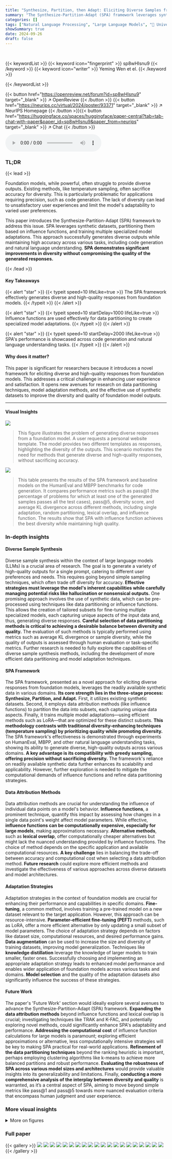 ```yaml
---
title: "Synthesize, Partition, then Adapt: Eliciting Diverse Samples from Foundation Models"
summary: "The Synthesize-Partition-Adapt (SPA) framework leverages synthetic data to generate diverse, high-quality responses from foundation models, enriching user experience."
categories: []
tags: ["Natural Language Processing", "Large Language Models", "🏢 University of Texas at Austin",]
showSummary: true
date: 2024-09-26
draft: false
---
```


<br>

{{< keywordList >}}
{{< keyword icon="fingerprint" >}} sp8wHIsnu9 {{< /keyword >}}
{{< keyword icon="writer" >}} Yeming Wen et el. {{< /keyword >}}
 
{{< /keywordList >}}

{{< button href="https://openreview.net/forum?id=sp8wHIsnu9" target="_blank" >}}
↗ OpenReview
{{< /button >}}
{{< button href="https://neurips.cc/virtual/2024/poster/93371" target="_blank" >}}
↗ NeurIPS Homepage
{{< /button >}}{{< button href="https://huggingface.co/spaces/huggingface/paper-central?tab=tab-chat-with-paper&paper_id=sp8wHIsnu9&paper_from=neurips" target="_blank" >}}
↗ Chat
{{< /button >}}



<audio controls>
    <source src="https://ai-paper-reviewer.com/sp8wHIsnu9/podcast.wav" type="audio/wav">
    Your browser does not support the audio element.
</audio>


### TL;DR


{{< lead >}}

Foundation models, while powerful, often struggle to provide diverse outputs.  Existing methods, like temperature sampling, often sacrifice accuracy for diversity.  This is particularly problematic for applications requiring precision, such as code generation.  The lack of diversity can lead to unsatisfactory user experiences and limit the model's adaptability to varied user preferences.

This paper introduces the Synthesize-Partition-Adapt (SPA) framework to address this issue.  SPA leverages synthetic datasets, partitioning them based on influence functions, and training multiple specialized model adaptations.  This approach successfully generates diverse outputs while maintaining high accuracy across various tasks, including code generation and natural language understanding. **SPA demonstrates significant improvements in diversity without compromising the quality of the generated responses.**

{{< /lead >}}


#### Key Takeaways

{{< alert "star" >}}
{{< typeit speed=10 lifeLike=true >}} The SPA framework effectively generates diverse and high-quality responses from foundation models. {{< /typeit >}}
{{< /alert >}}

{{< alert "star" >}}
{{< typeit speed=10 startDelay=1000 lifeLike=true >}} Influence functions are used effectively for data partitioning to create specialized model adaptations. {{< /typeit >}}
{{< /alert >}}

{{< alert "star" >}}
{{< typeit speed=10 startDelay=2000 lifeLike=true >}} SPA's performance is showcased across code generation and natural language understanding tasks. {{< /typeit >}}
{{< /alert >}}

#### Why does it matter?
This paper is significant for researchers because it introduces a novel framework for eliciting diverse and high-quality responses from foundation models. This addresses a critical challenge in enhancing user experience and satisfaction. It opens new avenues for research on data partitioning techniques, model adaptation methods, and the effective use of synthetic datasets to improve the diversity and quality of foundation model outputs.

------
#### Visual Insights



![](https://ai-paper-reviewer.com/sp8wHIsnu9/figures_0_1.jpg)

> This figure illustrates the problem of generating diverse responses from a foundation model. A user requests a personal website template. The model provides two different templates as responses, highlighting the diversity of the outputs.  This scenario motivates the need for methods that generate diverse and high-quality responses, without sacrificing accuracy.





![](https://ai-paper-reviewer.com/sp8wHIsnu9/tables_6_1.jpg)

> This table presents the results of the SPA framework and baseline models on the HumanEval and MBPP benchmarks for code generation. It compares performance metrics such as pass@1 (the percentage of problems for which at least one of the generated samples passes all the test cases), pass@5, diversity score, and average KL divergence across different methods, including single adaptation, random partitioning, lexical overlap, and influence function. The results show that SPA with influence function achieves the best diversity while maintaining high quality.





### In-depth insights


#### Diverse Sample Synthesis
Diverse sample synthesis within the context of large language models (LLMs) is a crucial area of research.  The goal is to generate a variety of high-quality outputs for a single prompt, catering to different user preferences and needs.  This requires going beyond simple sampling techniques, which often trade off diversity for accuracy.  **Effective strategies must leverage the model's inherent capabilities while carefully managing potential risks like hallucination or nonsensical outputs.**  One promising approach involves the use of synthetic data, which can be pre-processed using techniques like data partitioning or influence functions. This allows the creation of tailored subsets for fine-tuning multiple specialized models, each capturing unique aspects of the input data and, thus, generating diverse responses. **Careful selection of data partitioning methods is critical to achieving a desirable balance between diversity and quality.** The evaluation of such methods is typically performed using metrics such as average KL divergence or sample diversity, while the quality of outputs is assessed through human evaluation or task-specific metrics.  Further research is needed to fully explore the capabilities of diverse sample synthesis methods, including the development of more efficient data partitioning and model adaptation techniques.

#### SPA Framework
The SPA framework, presented as a novel approach for eliciting diverse responses from foundation models, leverages the readily available synthetic data in various domains.  **Its core strength lies in the three-stage process: Synthesize, Partition, and Adapt.** First, it utilizes existing synthetic datasets. Second, it employs data attribution methods (like influence functions) to partition the data into subsets, each capturing unique data aspects.  Finally, it trains multiple model adaptations—using efficient methods such as LoRA—that are optimized for these distinct subsets.  **This methodology contrasts with traditional diversity-enhancing techniques (temperature sampling) by prioritizing quality while promoting diversity.** The SPA framework's effectiveness is demonstrated through experiments on HumanEval, MBPP, and other natural language understanding tasks, showing its ability to generate diverse, high-quality outputs across various domains. **A key advantage is its compatibility with greedy sampling, offering precision without sacrificing diversity.**  The framework's reliance on readily available synthetic data further enhances its scalability and applicability. However, further exploration is needed to mitigate the computational demands of influence functions and refine data partitioning strategies.

#### Data Attribution Methods
Data attribution methods are crucial for understanding the influence of individual data points on a model's behavior.  **Influence functions**, a prominent technique, quantify this impact by assessing how changes in a single data point's weight affect model parameters.  While effective, **influence functions can be computationally expensive, especially for large models**, making approximations necessary.  **Alternative methods**, such as **lexical overlap**, offer computationally cheaper alternatives but might lack the nuanced understanding provided by influence functions. The choice of method depends on the specific application and available computational resources. **A key challenge** lies in balancing the trade-off between accuracy and computational cost when selecting a data attribution method. **Future research** could explore more efficient methods and investigate the effectiveness of various approaches across diverse datasets and model architectures.

#### Adaptation Strategies
Adaptation strategies in the context of foundation models are crucial for enhancing their performance and capabilities in specific domains.  **Fine-tuning**, a common method, involves training a pre-trained model on a new dataset relevant to the target application.  However, this approach can be resource-intensive.  **Parameter-efficient fine-tuning (PEFT)** methods, such as LoRA, offer a more efficient alternative by only updating a small subset of model parameters.  The choice of adaptation strategy depends on factors like dataset size, computational resources, and desired performance gains.  **Data augmentation** can be used to increase the size and diversity of training datasets, improving model generalization.  Techniques like **knowledge distillation** leverage the knowledge of larger models to train smaller, faster ones.  Successfully choosing and implementing an appropriate adaptation strategy leads to enhanced model performance and enables wider application of foundation models across various tasks and domains.  **Model selection** and the quality of the adaptation datasets also significantly influence the success of these strategies.

#### Future Work
The paper's 'Future Work' section would ideally explore several avenues to advance the Synthesize-Partition-Adapt (SPA) framework.  **Expanding the data attribution methods** beyond influence functions and lexical overlap is crucial; investigating techniques like TRAK and K-FAC, and potentially exploring novel methods, could significantly enhance SPA's adaptability and performance.  **Addressing the computational cost** of influence function calculations for large models is paramount;  exploring efficient approximations or alternative, less computationally intensive strategies will be key to making SPA practical for real-world applications. **Refinement of the data partitioning techniques** beyond the ranking heuristic is important, perhaps employing clustering algorithms like k-means to achieve more balanced partitions and robust performance. **Evaluating the robustness of SPA across various model sizes and architectures** would provide valuable insights into its generalizability and limitations.  Finally, **conducting a more comprehensive analysis of the interplay between diversity and quality** is warranted, as it’s a central aspect of SPA, aiming to move beyond simple metrics like pass@1 and pass@5 towards more nuanced evaluation criteria that encompass human judgment and user experience.


### More visual insights

<details>
<summary>More on figures
</summary>


![](https://ai-paper-reviewer.com/sp8wHIsnu9/figures_2_1.jpg)

> This figure shows the performance (pass@1 on the HumanEval benchmark) of a model fine-tuned using LORA on increasing amounts of the OSS-Instruct dataset.  The plot demonstrates the law of diminishing returns; while performance improves with more data, the rate of improvement slows significantly as the amount of training data increases. This highlights the potential benefit of SPA, which uses data partitioning to train multiple specialized models rather than training a single model on the entire dataset.


![](https://ai-paper-reviewer.com/sp8wHIsnu9/figures_3_1.jpg)

> This figure illustrates the SPA framework.  First, synthetic data is generated and then analyzed using data attribution methods (like influence functions or lexical overlap) to score each data point's importance.  These scores are used to partition the dataset into subsets. Finally, multiple model adaptations are trained on these subsets, allowing the model to generate diverse responses by sampling from the adapted models.


![](https://ai-paper-reviewer.com/sp8wHIsnu9/figures_7_1.jpg)

> This figure shows the impact of different sampling temperatures on the performance of various methods (single adaptation, random partitioning, lexical overlap, and influence function) for the HumanEval benchmark.  The x-axis represents the temperature used for sampling, while the y-axes represent pass@1 (the percentage of problems where at least one of the generated samples passes all test cases), pass@5 (the percentage of problems where at least five of the generated samples pass all test cases), and the Diversity Score (a measure of the uniqueness of generated samples).  Error bars are included to show variability across different checkpoints. The results demonstrate a trade-off between diversity and accuracy, with higher temperatures leading to greater diversity but potentially lower accuracy. The influence function consistently outperforms other methods across all temperature values.


![](https://ai-paper-reviewer.com/sp8wHIsnu9/figures_8_1.jpg)

> This figure compares the performance of three different methods for generating diverse responses from language models on four natural language understanding tasks: BBH, GPQA, MMLU, and Winogrande.  The methods are SPA with influence function, SPA with lexical overlap, and random adaptation. The figure shows that SPA with influence function consistently achieves higher average KL divergence and diversity scores across all four tasks, indicating that it is the most effective method for generating diverse responses.


![](https://ai-paper-reviewer.com/sp8wHIsnu9/figures_14_1.jpg)

> This figure shows the diversity score obtained using different data partitioning methods (influence, lexical, random) as the number of model adaptations is varied from 8 to 12.  The results indicate that increasing the number of adaptations beyond a certain point does not significantly improve diversity, regardless of the chosen partitioning method. The influence method consistently achieves higher diversity scores than the other two methods.


</details>






### Full paper

{{< gallery >}}
<img src="https://ai-paper-reviewer.com/sp8wHIsnu9/1.png" class="grid-w50 md:grid-w33 xl:grid-w25" />
<img src="https://ai-paper-reviewer.com/sp8wHIsnu9/2.png" class="grid-w50 md:grid-w33 xl:grid-w25" />
<img src="https://ai-paper-reviewer.com/sp8wHIsnu9/3.png" class="grid-w50 md:grid-w33 xl:grid-w25" />
<img src="https://ai-paper-reviewer.com/sp8wHIsnu9/4.png" class="grid-w50 md:grid-w33 xl:grid-w25" />
<img src="https://ai-paper-reviewer.com/sp8wHIsnu9/5.png" class="grid-w50 md:grid-w33 xl:grid-w25" />
<img src="https://ai-paper-reviewer.com/sp8wHIsnu9/6.png" class="grid-w50 md:grid-w33 xl:grid-w25" />
<img src="https://ai-paper-reviewer.com/sp8wHIsnu9/7.png" class="grid-w50 md:grid-w33 xl:grid-w25" />
<img src="https://ai-paper-reviewer.com/sp8wHIsnu9/8.png" class="grid-w50 md:grid-w33 xl:grid-w25" />
<img src="https://ai-paper-reviewer.com/sp8wHIsnu9/9.png" class="grid-w50 md:grid-w33 xl:grid-w25" />
<img src="https://ai-paper-reviewer.com/sp8wHIsnu9/10.png" class="grid-w50 md:grid-w33 xl:grid-w25" />
<img src="https://ai-paper-reviewer.com/sp8wHIsnu9/11.png" class="grid-w50 md:grid-w33 xl:grid-w25" />
<img src="https://ai-paper-reviewer.com/sp8wHIsnu9/12.png" class="grid-w50 md:grid-w33 xl:grid-w25" />
<img src="https://ai-paper-reviewer.com/sp8wHIsnu9/13.png" class="grid-w50 md:grid-w33 xl:grid-w25" />
<img src="https://ai-paper-reviewer.com/sp8wHIsnu9/14.png" class="grid-w50 md:grid-w33 xl:grid-w25" />
<img src="https://ai-paper-reviewer.com/sp8wHIsnu9/15.png" class="grid-w50 md:grid-w33 xl:grid-w25" />
<img src="https://ai-paper-reviewer.com/sp8wHIsnu9/16.png" class="grid-w50 md:grid-w33 xl:grid-w25" />
<img src="https://ai-paper-reviewer.com/sp8wHIsnu9/17.png" class="grid-w50 md:grid-w33 xl:grid-w25" />
<img src="https://ai-paper-reviewer.com/sp8wHIsnu9/18.png" class="grid-w50 md:grid-w33 xl:grid-w25" />
<img src="https://ai-paper-reviewer.com/sp8wHIsnu9/19.png" class="grid-w50 md:grid-w33 xl:grid-w25" />
<img src="https://ai-paper-reviewer.com/sp8wHIsnu9/20.png" class="grid-w50 md:grid-w33 xl:grid-w25" />
{{< /gallery >}}